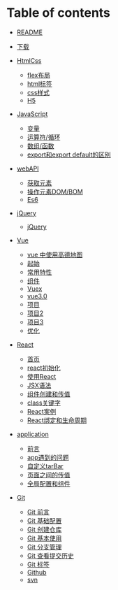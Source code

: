 # Table of contents

* [README](README.md)
* [下载](download.md)

* [HtmlCss]()
  * [flex布局](htmlcss/chapter1.md)
  * [html标签](htmlcss/chapter2.md)
  * [css样式](htmlcss/chapter3.md)
  * [H5](htmlcss/chapter4.md)
* [JavaScript]()
  * [变量](javascript/chapter_01.md)
  * [运算符/循环](javascript/chapter_02.md)
  * [数组/函数](javascript/chapter_03.md)
  * [export和export default的区别](javascript/chapter_04.md)
* [webAPI]()
  * [获取元素](webapi/chapter_01.md)
  * [操作元素DOM/BOM](webapi/chapter_02.md)
  * [Es6](webapi/chapter_03.md)
* [jQuery]()
  * [jQuery](jquery/chapter_01.md)
* [Vue]()
  * [ vue 中使用高德地图](vue/amap.md) 
  * [起始](vue/chapter_01.md)
  * [常用特性](vue/chapter_01.md)
  * [组件](vue/chapter_03.md)
  * [Vuex](vue/chapter_04.md)
  * [vue3.0](vue/chapter_05.md)
  * [项目](vue/project_01.md)
  * [项目2](vue/project_02.md)
  * [项目3](vue/project_03.md)
  * [优化](vue/project_04.md)
* [React]()
  * [首页](react/a.md)  
  * [react初始化](react/chapter_01.md)  
  * [使用React](react/chapter_02.md)  
  * [JSX语法](react/chapter_03.md)  
  * [组件创建和传值](react/chapter_04.md)  
  * [class关键字](react/chapter_05.md)  
  * [React案例](react/chapter_06.md)  
  * [React绑定和生命周期](react/chapter_07.md)
* [application]()
  * [前言](application/a.md)  
  * [app遇到的问题](application/a-one.md)  
  * [自定义tarBar](application/b-tow.md)  
  * [页面之间的传值](application/d-three.md)  
  * [全局配置和组件](application/e-four.md)  
* [Git]()
  * [Git 前言](git/chapter_01.md)
  * [Git 基础配置](git/chapter_02.md)
  * [Git 创建仓库](git/chapter_03.md)
  * [Git 基本使用](git/chapter_04.md)  
  * [Git 分支管理](git/chapter_05.md)
  * [Git 查看提交历史](git/chapter_06.md)    
  * [Git 标签](git/chapter_07.md)
  * [Github](git/chapter_08.md)    
  * [svn](git/chapter_09.md)     